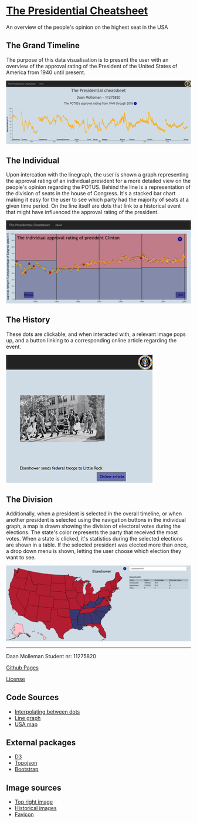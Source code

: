 # [The Presidential Cheatsheet](https://daanmol.github.io/project/code/page.html "Github Pages")
An overview of the people's opinion on the highest seat in the USA

## The Grand Timeline
The purpose of this data visualisation is to present the user with an overview of the
approval rating of the President of the United States of America from 1940 until present.

![The Grand Timeline](https://github.com/DaanMol/project/blob/master/doc/Timeline.png)

## The Individual
Upon intercation with the linegraph, the user is shown a graph representing the approval
rating of an individual president for a more detailed view on the people's opinion regarding
the POTUS. Behind the line is a representation of the division of seats in the house of Congress.
It's a stacked bar chart making it easy for the user to see which party had the majority
of seats at a given time period. On the line itself are dots that link to a historical event
that might have influenced the approval rating of the president.

![The Individual Timeline](https://github.com/DaanMol/project/blob/master/doc/Individual.png)

## The History
These dots are clickable, and when interacted with, a relevant image pops up, and a button
linking to a corresponding online article regarding the event.

<img src="https://github.com/DaanMol/project/blob/master/doc/History.png" width="400"/>

## The Division
Additionally, when a president is selected in the overall timeline, or when another president
is selected using the navigation buttons in the individual graph, a map is drawn showing the
division of electoral votes during the elections. The state's color represents the party that
received the most votes. When a state is clicked, it's statistics during the selected
elections are shown in a table. If the selected president was elected more than once, a
drop down menu is shown, letting the user choose which election they want to see.

![Map](https://github.com/DaanMol/project/blob/master/doc/Map.png)

----

Daan Molleman
Student nr: 11275820

[Github Pages](https://daanmol.github.io/project/code/page.html "Github Pages")

[License](../master/LICENSE)

## Code Sources
- [Interpolating between dots](https://bl.ocks.org/alandunning/cfb7dcd7951826b9eacd54f0647f48d3)
- [Line graph](https://bl.ocks.org/gordlea/27370d1eea8464b04538e6d8ced39e89)
- [USA map](https://bl.ocks.org/mbostock/4090848)

## External packages
- [D3](https://d3js.org/)
- [Topojson](https://github.com/topojson/topojson/wiki)
- [Bootstrap](https://maxcdn.bootstrapcdn.com/bootstrap/3.3.7/css/bootstrap.min.css)

## Image sources
- [Top right image](https://upload.wikimedia.org/wikipedia/commons/thumb/b/bc/Seal_of_the_Executive_Office_of_the_President_of_the_United_States_2014.svg/1200px-Seal_of_the_Executive_Office_of_the_President_of_the_United_States_2014.svg.png)
- [Historical images](https://www.wikepedia.org)
- [Favicon](https://cdn2.iconfinder.com/data/icons/places1/24/White-House-512.png)
